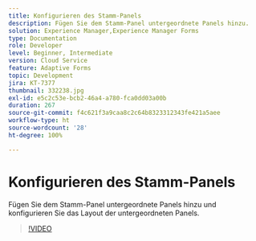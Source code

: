```yaml
---
title: Konfigurieren des Stamm-Panels
description: Fügen Sie dem Stamm-Panel untergeordnete Panels hinzu.
solution: Experience Manager,Experience Manager Forms
type: Documentation
role: Developer
level: Beginner, Intermediate
version: Cloud Service
feature: Adaptive Forms
topic: Development
jira: KT-7377
thumbnail: 332238.jpg
exl-id: e5c2c53e-bcb2-46a4-a780-fca0dd03a00b
duration: 267
source-git-commit: f4c621f3a9caa8c2c64b8323312343fe421a5aee
workflow-type: ht
source-wordcount: '28'
ht-degree: 100%

---
```


# Konfigurieren des Stamm-Panels

Fügen Sie dem Stamm-Panel untergeordnete Panels hinzu und konfigurieren Sie das Layout der untergeordneten Panels.

>[!VIDEO](https://video.tv.adobe.com/v/332238?quality=12&learn=on)
